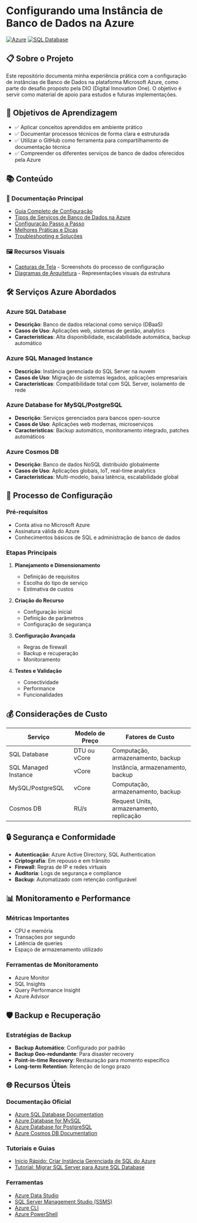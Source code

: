 # Configurando uma Instância de Banco de Dados na Azure

[![Azure](https://img.shields.io/badge/Microsoft_Azure-0078D4?style=for-the-badge&logo=microsoft-azure&logoColor=white)](https://azure.microsoft.com/)
[![SQL Database](https://img.shields.io/badge/Azure_SQL-CC2927?style=for-the-badge&logo=microsoft-sql-server&logoColor=white)](https://docs.microsoft.com/en-us/azure/sql-database/)

## 📋 Sobre o Projeto

Este repositório documenta minha experiência prática com a configuração de instâncias de Banco de Dados na plataforma Microsoft Azure, como parte do desafio proposto pela DIO (Digital Innovation One). O objetivo é servir como material de apoio para estudos e futuras implementações.

## 🎯 Objetivos de Aprendizagem

- ✅ Aplicar conceitos aprendidos em ambiente prático
- ✅ Documentar processos técnicos de forma clara e estruturada  
- ✅ Utilizar o GitHub como ferramenta para compartilhamento de documentação técnica
- ✅ Compreender os diferentes serviços de banco de dados oferecidos pela Azure

## 📚 Conteúdo

### 📖 Documentação Principal
- [Guia Completo de Configuração](./docs/guia-configuracao.md)
- [Tipos de Serviços de Banco de Dados na Azure](./docs/tipos-servicos-bd.md)
- [Configuração Passo a Passo](./docs/passo-a-passo.md)
- [Melhores Práticas e Dicas](./docs/melhores-praticas.md)
- [Troubleshooting e Soluções](./docs/troubleshooting.md)

### 🖼️ Recursos Visuais
- [Capturas de Tela](./images/) - Screenshots do processo de configuração
- [Diagramas de Arquitetura](./images/arquitetura/) - Representações visuais da estrutura

## 🛠️ Serviços Azure Abordados

### Azure SQL Database
- **Descrição**: Banco de dados relacional como serviço (DBaaS)
- **Casos de Uso**: Aplicações web, sistemas de gestão, analytics
- **Características**: Alta disponibilidade, escalabilidade automática, backup automático

### Azure SQL Managed Instance  
- **Descrição**: Instância gerenciada do SQL Server na nuvem
- **Casos de Uso**: Migração de sistemas legados, aplicações empresariais
- **Características**: Compatibilidade total com SQL Server, isolamento de rede

### Azure Database for MySQL/PostgreSQL
- **Descrição**: Serviços gerenciados para bancos open-source
- **Casos de Uso**: Aplicações web modernas, microserviços
- **Características**: Backup automático, monitoramento integrado, patches automáticos

### Azure Cosmos DB
- **Descrição**: Banco de dados NoSQL distribuído globalmente
- **Casos de Uso**: Aplicações globais, IoT, real-time analytics
- **Características**: Multi-modelo, baixa latência, escalabilidade global

## 🚀 Processo de Configuração

### Pré-requisitos
- Conta ativa no Microsoft Azure
- Assinatura válida do Azure
- Conhecimentos básicos de SQL e administração de banco de dados

### Etapas Principais
1. **Planejamento e Dimensionamento**
   - Definição de requisitos
   - Escolha do tipo de serviço
   - Estimativa de custos

2. **Criação do Recurso**
   - Configuração inicial
   - Definição de parâmetros
   - Configuração de segurança

3. **Configuração Avançada**
   - Regras de firewall
   - Backup e recuperação
   - Monitoramento

4. **Testes e Validação**
   - Conectividade
   - Performance
   - Funcionalidades

## 💰 Considerações de Custo

| Serviço | Modelo de Preço | Fatores de Custo |
|---------|----------------|------------------|
| SQL Database | DTU ou vCore | Computação, armazenamento, backup |
| SQL Managed Instance | vCore | Instância, armazenamento, backup |
| MySQL/PostgreSQL | vCore | Computação, armazenamento, backup |
| Cosmos DB | RU/s | Request Units, armazenamento, replicação |

## 🔒 Segurança e Conformidade

- **Autenticação**: Azure Active Directory, SQL Authentication
- **Criptografia**: Em repouso e em trânsito
- **Firewall**: Regras de IP e redes virtuais
- **Auditoria**: Logs de segurança e compliance
- **Backup**: Automatizado com retenção configurável

## 📊 Monitoramento e Performance

### Métricas Importantes
- CPU e memória
- Transações por segundo
- Latência de queries
- Espaço de armazenamento utilizado

### Ferramentas de Monitoramento
- Azure Monitor
- SQL Insights
- Query Performance Insight
- Azure Advisor

## 🛡️ Backup e Recuperação

### Estratégias de Backup
- **Backup Automático**: Configurado por padrão
- **Backup Geo-redundante**: Para disaster recovery
- **Point-in-time Recovery**: Restauração para momento específico
- **Long-term Retention**: Retenção de longo prazo

## 🌐 Recursos Úteis

### Documentação Oficial
- [Azure SQL Database Documentation](https://docs.microsoft.com/en-us/azure/sql-database/)
- [Azure Database for MySQL](https://docs.microsoft.com/en-us/azure/mysql/)
- [Azure Database for PostgreSQL](https://docs.microsoft.com/en-us/azure/postgresql/)
- [Azure Cosmos DB Documentation](https://docs.microsoft.com/en-us/azure/cosmos-db/)

### Tutoriais e Guias
- [Início Rápido: Criar Instância Gerenciada de SQL do Azure](https://docs.microsoft.com/en-us/azure/sql-database/sql-database-managed-instance-get-started)
- [Tutorial: Migrar SQL Server para Azure SQL Database](https://docs.microsoft.com/en-us/azure/dms/tutorial-sql-server-to-azure-sql)

### Ferramentas
- [Azure Data Studio](https://docs.microsoft.com/en-us/sql/azure-data-studio/)
- [SQL Server Management Studio (SSMS)](https://docs.microsoft.com/en-us/sql/ssms/)
- [Azure CLI](https://docs.microsoft.com/en-us/cli/azure/)
- [Azure PowerShell](https://docs.microsoft.com/en-us/powershell/azure/)
